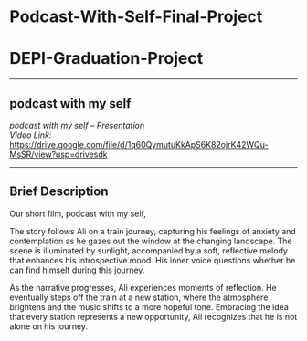 # Podcast-With-Self-Final-Project
# DEPI-Graduation-Project

---

## podcast with my self 
*podcast with my self – Presentation*  
*Video Link:* https://drive.google.com/file/d/1q60QymutuKkApS6K82ojrK42WQu-MsSR/view?usp=drivesdk

---

## Brief Description  
Our short film, podcast with my self, 

The story follows Ali on a train journey, capturing his feelings of anxiety and contemplation as he gazes out the window at the changing landscape. The scene is illuminated by sunlight, accompanied by a soft, reflective melody that enhances his introspective mood. His inner voice questions whether he can find himself during this journey.

As the narrative progresses, Ali experiences moments of reflection. He eventually steps off the train at a new station, where the atmosphere brightens and the music shifts to a more hopeful tone. Embracing the idea that every station represents a new opportunity, Ali recognizes that he is not alone on his journey.


